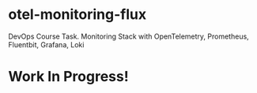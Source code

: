 # otel-monitoring-flux
DevOps Course Task. Monitoring Stack with OpenTelemetry, Prometheus, Fluentbit, Grafana, Loki


# Work In Progress!
